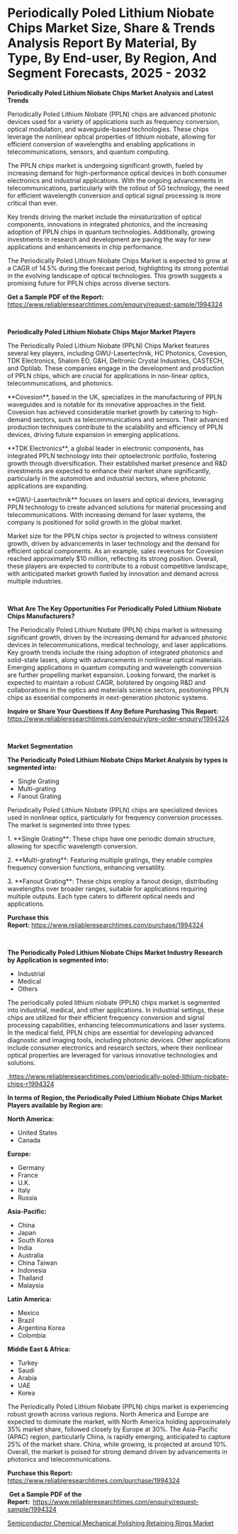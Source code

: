 <p><h1>Periodically Poled Lithium Niobate Chips Market Size, Share & Trends Analysis Report By Material, By Type, By End-user, By Region, And Segment Forecasts, 2025 - 2032</h1></p><p><strong>Periodically Poled Lithium Niobate Chips Market Analysis and Latest Trends</strong></p>
<p><p>Periodically Poled Lithium Niobate (PPLN) chips are advanced photonic devices used for a variety of applications such as frequency conversion, optical modulation, and waveguide-based technologies. These chips leverage the nonlinear optical properties of lithium niobate, allowing for efficient conversion of wavelengths and enabling applications in telecommunications, sensors, and quantum computing.</p><p>The PPLN chips market is undergoing significant growth, fueled by increasing demand for high-performance optical devices in both consumer electronics and industrial applications. With the ongoing advancements in telecommunications, particularly with the rollout of 5G technology, the need for efficient wavelength conversion and optical signal processing is more critical than ever.</p><p>Key trends driving the market include the miniaturization of optical components, innovations in integrated photonics, and the increasing adoption of PPLN chips in quantum technologies. Additionally, growing investments in research and development are paving the way for new applications and enhancements in chip performance.</p><p>The Periodically Poled Lithium Niobate Chips Market is expected to grow at a CAGR of 14.5% during the forecast period, highlighting its strong potential in the evolving landscape of optical technologies. This growth suggests a promising future for PPLN chips across diverse sectors.</p></p>
<p><strong>Get a Sample PDF of the Report:&nbsp;</strong> <a href="https://www.reliableresearchtimes.com/enquiry/request-sample/1994324?utm_campaign=3313&utm_medium=2&utm_source=Github&utm_content=ia&utm_term=07042025&utm_id=periodically-poled-lithium-niobate-chips">https://www.reliableresearchtimes.com/enquiry/request-sample/1994324</a></p>
<p>&nbsp;</p>
<p><strong>Periodically Poled Lithium Niobate Chips Major Market Players</strong></p>
<p><p>The Periodically Poled Lithium Niobate (PPLN) Chips Market features several key players, including GWU-Lasertechnik, HC Photonics, Covesion, TDK Electronics, Shalom EO, G&H, Deltronic Crystal Industries, CASTECH, and Optilab. These companies engage in the development and production of PPLN chips, which are crucial for applications in non-linear optics, telecommunications, and photonics.</p><p>**Covesion**, based in the UK, specializes in the manufacturing of PPLN waveguides and is notable for its innovative approaches in the field. Covesion has achieved considerable market growth by catering to high-demand sectors, such as telecommunications and sensors. Their advanced production techniques contribute to the scalability and efficiency of PPLN devices, driving future expansion in emerging applications.</p><p>**TDK Electronics**, a global leader in electronic components, has integrated PPLN technology into their optoelectronic portfolio, fostering growth through diversification. Their established market presence and R&D investments are expected to enhance their market share significantly, particularly in the automotive and industrial sectors, where photonic applications are expanding.</p><p>**GWU-Lasertechnik** focuses on lasers and optical devices, leveraging PPLN technology to create advanced solutions for material processing and telecommunications. With increasing demand for laser systems, the company is positioned for solid growth in the global market.</p><p>Market size for the PPLN chips sector is projected to witness consistent growth, driven by advancements in laser technology and the demand for efficient optical components. As an example, sales revenues for Covesion reached approximately $10 million, reflecting its strong position. Overall, these players are expected to contribute to a robust competitive landscape, with anticipated market growth fueled by innovation and demand across multiple industries.</p></p>
<p>&nbsp;</p>
<p><strong>What Are The Key Opportunities For Periodically Poled Lithium Niobate Chips Manufacturers?</strong></p>
<p><p>The Periodically Poled Lithium Niobate (PPLN) chips market is witnessing significant growth, driven by the increasing demand for advanced photonic devices in telecommunications, medical technology, and laser applications. Key growth trends include the rising adoption of integrated photonics and solid-state lasers, along with advancements in nonlinear optical materials. Emerging applications in quantum computing and wavelength conversion are further propelling market expansion. Looking forward, the market is expected to maintain a robust CAGR, bolstered by ongoing R&D and collaborations in the optics and materials science sectors, positioning PPLN chips as essential components in next-generation photonic systems.</p></p>
<p><strong>Inquire or Share Your Questions If Any Before Purchasing This Report:</strong> <a href="https://www.reliableresearchtimes.com/enquiry/pre-order-enquiry/1994324?utm_campaign=3313&utm_medium=2&utm_source=Github&utm_content=ia&utm_term=07042025&utm_id=periodically-poled-lithium-niobate-chips">https://www.reliableresearchtimes.com/enquiry/pre-order-enquiry/1994324</a></p>
<p>&nbsp;</p>
<p><strong>Market Segmentation</strong></p>
<p><strong>The Periodically Poled Lithium Niobate Chips Market Analysis by types is segmented into:</strong></p>
<p><ul><li>Single Grating</li><li>Multi-grating</li><li>Fanout Grating</li></ul></p>
<p><p>Periodically Poled Lithium Niobate (PPLN) chips are specialized devices used in nonlinear optics, particularly for frequency conversion processes. The market is segmented into three types: </p><p>1. **Single Grating**: These chips have one periodic domain structure, allowing for specific wavelength conversion. </p><p>2. **Multi-grating**: Featuring multiple gratings, they enable complex frequency conversion functions, enhancing versatility. </p><p>3. **Fanout Grating**: These chips employ a fanout design, distributing wavelengths over broader ranges, suitable for applications requiring multiple outputs. Each type caters to different optical needs and applications.</p></p>
<p><strong>Purchase this Report:&nbsp;</strong><a href="https://www.reliableresearchtimes.com/purchase/1994324?utm_campaign=3313&utm_medium=2&utm_source=Github&utm_content=ia&utm_term=07042025&utm_id=periodically-poled-lithium-niobate-chips">https://www.reliableresearchtimes.com/purchase/1994324</a></p>
<p>&nbsp;</p>
<p><strong>The Periodically Poled Lithium Niobate Chips Market Industry Research by Application is segmented into:</strong></p>
<p><ul><li>Industrial</li><li>Medical</li><li>Others</li></ul></p>
<p><p>The periodically poled lithium niobate (PPLN) chips market is segmented into industrial, medical, and other applications. In industrial settings, these chips are utilized for their efficient frequency conversion and signal processing capabilities, enhancing telecommunications and laser systems. In the medical field, PPLN chips are essential for developing advanced diagnostic and imaging tools, including photonic devices. Other applications include consumer electronics and research sectors, where their nonlinear optical properties are leveraged for various innovative technologies and solutions.</p></p>
<p><a href="https://www.reliableresearchtimes.com/periodically-poled-lithium-niobate-chips-r1994324?utm_campaign=3313&utm_medium=2&utm_source=Github&utm_content=ia&utm_term=07042025&utm_id=periodically-poled-lithium-niobate-chips">&nbsp;https://www.reliableresearchtimes.com/periodically-poled-lithium-niobate-chips-r1994324</a></p>
<p><strong>In terms of Region, the Periodically Poled Lithium Niobate Chips Market Players available by Region are:</strong></p>
<p>
    <p> <strong> North America: </strong>
        <ul>
            <li>United States</li>
            <li>Canada</li>
        </ul>
        </p> 
    <p> <strong> Europe: </strong>
        <ul>
            <li>Germany</li>
            <li>France</li>
            <li>U.K.</li>
            <li>Italy</li>
            <li>Russia</li>
        </ul>
        </p> 
    <p> <strong> Asia-Pacific: </strong>
        <ul>
            <li>China</li>
            <li>Japan</li>
            <li>South Korea</li>
            <li>India</li>
            <li>Australia</li>
            <li>China Taiwan</li>
            <li>Indonesia</li>
            <li>Thailand</li>
            <li>Malaysia</li>
        </ul>
        </p> 
    <p> <strong> Latin America: </strong>
        <ul>
            <li>Mexico</li>
            <li>Brazil</li>
            <li>Argentina Korea</li>
            <li>Colombia</li>
        </ul>
        </p> 
    <p> <strong> Middle East & Africa: </strong>
        <ul>
            <li>Turkey</li>
            <li>Saudi</li>
            <li>Arabia</li>
            <li>UAE</li>
            <li>Korea</li>
        </ul>
    </p>
    </p>
<p><p>The Periodically Poled Lithium Niobate (PPLN) chips market is experiencing robust growth across various regions. North America and Europe are expected to dominate the market, with North America holding approximately 35% market share, followed closely by Europe at 30%. The Asia-Pacific (APAC) region, particularly China, is rapidly emerging, anticipated to capture 25% of the market share. China, while growing, is projected at around 10%. Overall, the market is poised for strong demand driven by advancements in photonics and telecommunications.</p></p>
<p><strong>Purchase this Report: </strong><a href="https://www.reliableresearchtimes.com/purchase/1994324?utm_campaign=3313&utm_medium=2&utm_source=Github&utm_content=ia&utm_term=07042025&utm_id=periodically-poled-lithium-niobate-chips">https://www.reliableresearchtimes.com/purchase/1994324</a></p>
<p>&nbsp;<strong>Get a Sample PDF of the Report:&nbsp;&nbsp;</strong><a href="https://www.reliableresearchtimes.com/enquiry/request-sample/1994324?utm_campaign=3313&utm_medium=2&utm_source=Github&utm_content=ia&utm_term=07042025&utm_id=periodically-poled-lithium-niobate-chips">https://www.reliableresearchtimes.com/enquiry/request-sample/1994324</a></p>
<p><strong></strong></p>
<p><p><a href="https://github.com/iquiseeboli/Market-Research-Report-List-1/blob/main/semiconductor-chemical-mechanical-polishing-retaining-rings-market.md?utm_campaign=3313&utm_medium=2&utm_source=Github&utm_content=ia&utm_term=07042025&utm_id=periodically-poled-lithium-niobate-chips">Semiconductor Chemical Mechanical Polishing Retaining Rings Market</a></p></p>